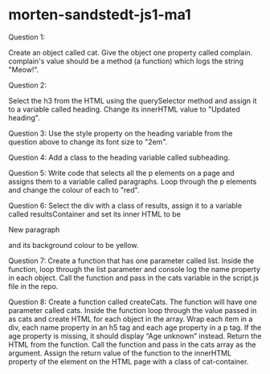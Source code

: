 # morten-sandstedt-js1-ma1

Question 1:

Create an object called cat.
Give the object one property called complain. complain's value should be a method (a function) which logs the string "Meow!".

Question 2:

Select the h3 from the HTML using the querySelector method and assign it to a variable called heading.
Change its innerHTML value to "Updated heading".

Question 3:
Use the style property on the heading variable from the question above to change its font size to "2em".

Question 4:
Add a class to the heading variable called subheading.

Question 5:
Write code that selects all the p elements on a page and assigns them to a variable called paragraphs.
Loop through the p elements and change the colour of each to "red".

Question 6:
Select the div with a class of results, assign it to a variable called resultsContainer and set its inner HTML to be <p>New paragraph</p> and its background colour to be yellow.

Question 7:
Create a function that has one parameter called list.
Inside the function, loop through the list parameter and console log the name property in each object.
Call the function and pass in the cats variable in the script.js file in the repo.

Question 8:
Create a function called createCats. The function will have one parameter called cats.
Inside the function loop through the value passed in as cats and create HTML for each object in the array.
Wrap each item in a div, each name property in an h5 tag and each age property in a p tag.
If the age property is missing, it should display “Age unknown” instead.
Return the HTML from the function.
Call the function and pass in the cats array as the argument.
Assign the return value of the function to the innerHTML property of the element on the HTML page with a class of cat-container.